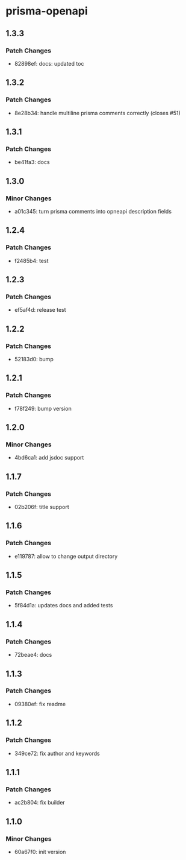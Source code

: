 # prisma-openapi

## 1.3.3

### Patch Changes

- 82898ef: docs: updated toc

## 1.3.2

### Patch Changes

- 8e28b34: handle multiline prisma comments correctly (closes #51)

## 1.3.1

### Patch Changes

- be41fa3: docs

## 1.3.0

### Minor Changes

- a01c345: turn prisma comments into opneapi description fields

## 1.2.4

### Patch Changes

- f2485b4: test

## 1.2.3

### Patch Changes

- ef5af4d: release test

## 1.2.2

### Patch Changes

- 52183d0: bump

## 1.2.1

### Patch Changes

- f78f249: bump version

## 1.2.0

### Minor Changes

- 4bd6ca1: add jsdoc support

## 1.1.7

### Patch Changes

- 02b206f: title support

## 1.1.6

### Patch Changes

- e119787: allow to change output directory

## 1.1.5

### Patch Changes

- 5f84d1a: updates docs and added tests

## 1.1.4

### Patch Changes

- 72beae4: docs

## 1.1.3

### Patch Changes

- 09380ef: fix readme

## 1.1.2

### Patch Changes

- 349ce72: fix author and keywords

## 1.1.1

### Patch Changes

- ac2b804: fix builder

## 1.1.0

### Minor Changes

- 60a67f0: init version

